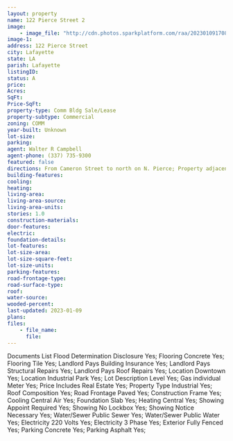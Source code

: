 ```yaml
---
layout: property
name: 122 Pierce Street 2
image:
    - image_file: "http://cdn.photos.sparkplatform.com/raa/20230109170840371089000000.jpg"
image-1:
address: 122 Pierce Street
city: Lafayette
state: LA
parish: Lafayette
listingID: 
status: A
price: 
Acres: 
SqFt: 
Price-SqFt: 
property-type: Comm Bldg Sale/Lease
property-subtype: Commercial
zoning: COMM
year-built: Unknown
lot-size: 
parking: 
agent: Walter R Campbell
agent-phone: (337) 735-9300
featured: false
directions: From Cameron Street to north on N. Pierce; Property adjacent to Lafayette Distributing behind the warehouse that fronts N. Pierce.
building-features: 
cooling: 
heating: 
living-area: 
living-area-source: 
living-area-units: 
stories: 1.0
construction-materials: 
door-features: 
electric: 
foundation-details: 
lot-features: 
lot-size-area: 
lot-size-square-feet: 
lot-size-units: 
parking-features: 
road-frontage-type: 
road-surface-type: 
roof: 
water-source: 
wooded-percent: 
last-updated: 2023-01-09
plans: 
files:
    - file_name:
      file:
---
```

Documents List	Flood Determination Disclosure	Yes;
Flooring	Concrete	Yes;
Flooring	Tile	Yes;
Landlord Pays	Building Insurance	Yes;
Landlord Pays	Structural Repairs	Yes;
Landlord Pays	Roof Repairs	Yes;
Location	Downtown	Yes;
Location	Industrial Park	Yes;
Lot Description	Level	Yes;
Gas	individual Meter	Yes;
Price Includes	Real Estate	Yes;
Property Type	Industrial	Yes;
Roof	Composition	Yes;
Road Frontage	Paved	Yes;
Construction	Frame	Yes;
Cooling	Central Air	Yes;
Foundation	Slab	Yes;
Heating	Central	Yes;
Showing	Appoint Required	Yes;
Showing	No Lockbox	Yes;
Showing	Notice Necessary	Yes;
Water/Sewer	Public Sewer	Yes;
Water/Sewer	Public Water	Yes;
Electricity	220 Volts	Yes;
Electricity	3 Phase	Yes;
Exterior	Fully Fenced	Yes;
Parking	Concrete	Yes;
Parking	Asphalt	Yes;

